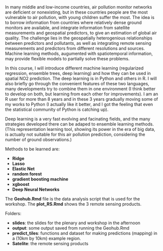 In many middle and low-income countries, air pollution monitor networks are deficient or nonexisting, but in these countries people are the most vulnerable to air pollution, with young children suffer the most. The idea is to borrow information from countries where relatively dense ground monitors are available, and integrate information from satellite measurements and geospatial predictors, to give an estimation of global air quality. The challenge lies in the geospatially heterogenious relationships between predictors and pollutants, as well as integrating remote sensing measurements and predictors from different resolutions and sources. Machine learning methods, augumented with spatiotemporal information, may provide flexible models to partially solve these problems. 

In this course, I will introduce different machine learning (regularized regression, ensemble trees, deep learning) and how they can be used in spatial NO2 prediction. The deep learning is in Python and others in R. I will also briefly go through the convenient features of these two languages, many developments try to combine them in one environment (I think better to develop on both, but learning from each other for improvements). I am an R user for more than 8 years and in these 3 years gradually moving some of my works to Python (I actually like it better, and I got the feeling that even the statistical community of Python is catching up).   

Deep learning is a very fast evolving and facinating fields, and the many strategies developed there can be adaped to ensemble learning methods. (This representation learning tool, showing its power in the era of big data, is actually not suitable for this air pollution prediction, considering the number of ground observations.)  

Methods to be learned are: 
- **Ridge**
- **Lasso**
- **Elastic Net**
- **random forest**
- **gradient boosting machine**
- **xgboost**
- **Deep Neural Networks**


The **Geohub.Rmd** file is the data analysis script that is used for the workshop. The **plot_RS.Rmd** shows the 3 remote sensing products. 

Folders:
- **slides**: the slides for the plenary and workshop in the afternoon
- **output**: some output saved from running the Geohub.Rmd
- **predict_tiles**: functions and dataset for making predictions (mapping) in a (10km by 10km) example region.
- **Satelite**: the remote sensing products
